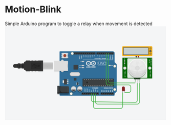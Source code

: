 # Motion-Blink
Simple Arduino program to toggle a relay when movement is detected  
![Circuit](/images/image1.png)
